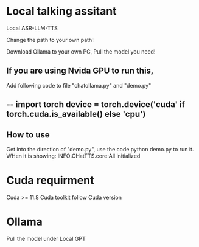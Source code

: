 # Local talking assitant
Local ASR-LLM-TTS

Change the path to your own path!

Download Ollama to your own PC, Pull the model you need!

## If you are using Nvida GPU to run this, 

Add following code to file "chatollama.py" and "demo.py"

--
import torch
device = torch.device('cuda' if torch.cuda.is_available() else 'cpu')
--

## How to use

Get into the direction of "demo.py", use the code python demo.py to run it.
WHen it is showing:
INFO:CHatTTS.core:All initialized


# Cuda requirment

Cuda >= 11.8
Cuda toolkit follow Cuda version

# Ollama

Pull the model under Local GPT
